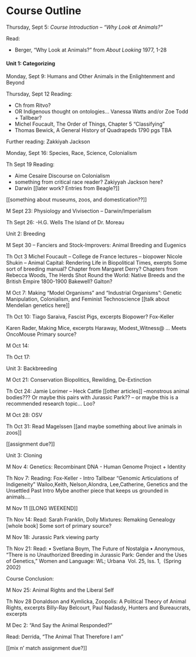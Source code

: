 # Course Outline


Thursday, Sept 5: <em class="u">Course Introduction – “Why Look at Animals?"</em>

Read: 
* Berger, “Why Look at Animals?” from *About Looking* 1977, 1-28

#### Unit 1: Categorizing

Monday, Sept 9: Humans and Other Animals in the Enlightenment and Beyond

Thursday, Sept 12 Reading:
*	Ch from Ritvo? 
*	OR Indigenous thought on ontologies… Vanessa Watts and/or Zoe Todd + Tallbear?
*	Michel Foucault, The Order of Things, Chapter 5 “Classifying”
*	Thomas Bewick, A General History of Quadrapeds 1790 pgs TBA

Further reading:
Zakkiyah Jackson

Monday, Sept 16: Species, Race, Science, Colonialism

Th Sept 19 Reading:
*	Aime Cesaire Discourse on Colonialism 
*	something from critical race reader? Zakiyyah Jackson here?
*	Darwin [[later work? Entries from Beagle?]]

[[something about museums, zoos, and domestication??]]


M Sept 23: Physiology and Vivisection – Darwin/Imperialism


Th Sept 26: 
-H.G. Wells The Island of Dr. Moreau


Unit 2: Breeding

M Sept 30 – Fanciers and Stock-Improvers: Animal Breeding and Eugenics


Th Oct 3
Michel Foucault – College de France lectures – biopower
Nicole Shukin – Animal Capital: Rendering Life in Biopolitical Times, exerpts
Some sort of breeding manual?
Chapter from Margaret Derry?
Chapters from Rebecca Woods, The Herds Shot Round the World: Native Breeds and the British Empire 1800-1900
Bakewell?
Galton?

M Oct 7: Making “Model Organisms” and “Industrial Organisms”: Genetic Manipulation, Colonialism, and Feminist Technoscience
[[talk about Mendelian genetics here]]

Th Oct 10: 
Tiago Saraiva, Fascist Pigs, excerpts
Biopower?
Fox-Keller

Karen Rader, Making Mice, excerpts
Haraway, Modest_Witness@ … Meets OncoMouse
Primary source?



M Oct 14: 



Th Oct 17:

Unit 3: Backbreeding

M Oct 21: Conservation Biopolitics, Rewilding, De-Extinction


Th Oct 24: 
Jamie Lorimer – Heck Cattle
[[other articles]] –monstrous animal bodies??? Or maybe this pairs with Jurassic Park?? – or maybe this is a recommended research topic…
Loo?


M Oct 28: OSV


Th Oct 31: Read Magelssen [[and maybe something about live animals in zoos]]

[[assignment due?]]

Unit 3: Cloning

M Nov 4: Genetics: Recombinant DNA - Human Genome Project + Identity


Th Nov 7: Reading:
Fox-Keller - Intro
Tallbear “Genomic Articulations of Indigeneity”
Wailoo,Keith, Nelson,Alondra, Lee,Catherine, Genetics and the Unsettled Past Intro
Mybe another piece that keeps us grounded in animals….



M Nov 11 [[LONG WEEKEND]]


Th Nov 14: Read:
Sarah Franklin, Dolly Mixtures: Remaking Genealogy [whole book]
Some sort of primary source?

M Nov 18: Jurassic Park viewing party


Th Nov 21: Read: 
•	Svetlana Boym, The Future of Nostalgia
•	Anonymous, “There is no Unauthorized Breeding in Jurassic Park: Gender and the Uses of Genetics,” Women and Language: WL; Urbana  Vol. 25, Iss. 1,  (Spring 2002)


Course Conclusion:

M Nov 25: Animal Rights and the Liberal Self 


Th Nov 28
Donaldson and Kymlicka, Zoopolis: A Political Theory of Animal Rights, excerpts 
Billy-Ray Belcourt, 
Paul Nadasdy, Hunters and Bureaucrats, excerpts

M Dec 2: “And Say the Animal Responded?”

Read: Derrida, “The Animal That Therefore I am”

[[mix n’ match assignment due?]]

